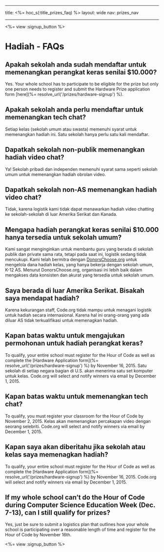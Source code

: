 * * *

title: <%= hoc_s(:title_prizes_faq) %> layout: wide nav: prizes_nav

* * *

<%= view :signup_button %>

# Hadiah - FAQs

## Apakah sekolah anda sudah mendaftar untuk memenangkan perangkat keras senilai $10.000?

Yes. Your whole school has to participate to be eligible for the prize but only one person needs to register and submit the Hardware Prize application form [here](%= resolve_url('/prizes/hardware-signup') %).

## Apakah sekolah anda perlu mendaftar untuk memenangkan tech chat?

Setiap kelas (sekolah umum atau swasta) memenuhi syarat untuk memenangkan hadiah ini. Satu sekolah hanya perlu satu kali mendaftar.

## Dapatkah sekolah non-publik memenangkan hadiah video chat?

Ya! Sekolah pribadi dan independen memenuhi syarat sama seperti sekolah umum untuk memenangkan hadiah obrolan video.

## Dapatkah sekolah non-AS memenangkan hadiah video chat?

Tidak, karena logistik kami tidak dapat menawarkan hadiah video chatting ke sekolah-sekolah di luar Amerika Serikat dan Kanada.

## Mengapa hadiah perangkat keras senilai $10.000 hanya tersedia untuk sekolah umum?

Kami sangat menginginkan untuk membantu guru yang berada di sekolah publik dan private sama rata, tetapi pada saat ini, logistik sedang tidak mencukupi. Kami telah bermitra dengan [DonorsChoose.org](http://donorschoose.org) untuk mengelola dana hadiah kelas, yang hanya bekerja dengan sekolah umum, K-12 AS. Menurut DonorsChoose.org, organisasi ini lebih baik dalam mengakses data konsisten dan akurat yang tersedia untuk sekolah umum.

## Saya berada di luar Amerika Serikat. Bisakah saya mendapat hadiah?

Karena kekurangan staff, Code.org tidak mampu untuk menagani logistik untuk hadiah secara internasional. Karena hal ini orang-orang yang ada diluar AS tidak terkualifikasi untuk memenagkan hadiah.

## Kapan batas waktu untuk mengajukan permohonan untuk hadiah perangkat keras?

To qualify, your entire school must register for the Hour of Code as well as complete the [Hardware Application form](%= resolve_url('/prizes/hardware-signup') %) by November 16, 2015. Satu sekolah di setiap negara bagian di U.S. akan menerima satu set komputer untuk kelas. Code.org will select and notify winners via email by December 1, 2015.

## Kapan batas waktu untuk memenangkan tech chat?

To qualify, you must register your classroom for the Hour of Code by November 2, 2015. Kelas akan memenangkan percakapan video dengan seorang selebriti. Code.org will select and notify winners via email by December 1, 2015.

## Kapan saya akan diberitahu jika sekolah atau kelas saya memenagkan hadiah?

To qualify, your entire school must register for the Hour of Code as well as complete the [Hardware Application form](%= resolve_url('/prizes/hardware-signup') %) by November 16, 2015. Code.org will select and notify winners via email by December 1, 2015.

## If my whole school can’t do the Hour of Code during Computer Science Education Week (Dec. 7-13), can I still qualify for prizes?

Yes, just be sure to submit a logistics plan that outlines how your whole school is participating over a reasonable length of time and register for the Hour of Code by November 16th.

<%= view :signup_button %>